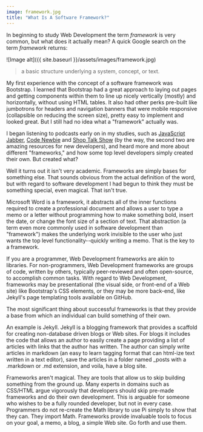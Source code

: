 ```yaml
---
image: framework.jpg
title: "What Is A Software Framework?"
---
```


In beginning to study Web Development the term *framework* is very common, but what does it actually mean? A quick Google search on the term *framework* returns:

![Image alt]({{ site.baseurl }}/assets/images/framework.jpg)

> a basic structure underlying a system, concept, or text.

My first experience with the concept of a software framework was Bootstrap. I learned that Bootstrap had a great approach to laying out pages and getting components within them to line up nicely vertically (mostly) and horizontally, without using HTML tables. It also had other perks pre-built like jumbotrons for headers and navigation banners that were mobile responsive (collapsible on reducing the screen size), pretty easy to implement and looked great. But I still had no idea what a "framework" actually was.

I began listening to podcasts early on in my studies, such as [JavaScript Jabber](https://devchat.tv/js-jabber), [Code Newbie](http://www.codenewbie.org/) and [Shop Talk Show](http://shoptalkshow.com/) (by the way, the second two are amazing resources for new developers), and heard more and more about different "frameworks," and how some top level developers simply created their own. But created what?

Well it turns out it isn't very academic. Frameworks are simply bases for something else. That sounds obvious from the actual definition of the word, but with regard to software development I had begun to think they must be something special, even magical. That isn't true.

Microsoft Word is a framework, it abstracts all of the inner functions required to create a professional document and allows a user to type a memo or a letter without programming how to make something bold, insert the date, or change the font size of a section of text. That abstraction (a term even more commonly used in software development than "framework") makes the underlying work invisible to the user who just wants the top level functionality--quickly writing a memo. That is the key to a framework.

If you are a programmer, Web Development frameworks are akin to libraries. For non-programmers, Web Development frameworks are groups of code, written by others, typically peer-reviewed and often open-source, to accomplish common tasks. With regard to Web Development, frameworks may be presentational (the visual side, or front-end of a Web site) like Bootstrap's CSS elements, or they may be more back-end, like Jekyll's page templating tools available on GitHub.

The most significant thing about successful frameworks is that they provide a base from which an individual can build something of their own.

An example is Jekyll. Jekyll is a blogging framework that provides a scaffold for creating non-database driven blogs or Web sites. For blogs it includes the code that allows an author to easily create a page providing a list of articles with links that the author has written. The author can simply write articles in markdown (an easy to learn tagging format that can html-ize text written in a text editor), save the articles in a folder named _posts with a .markdown or .md extension, and voila, have a blog site.

Frameworks aren't magical. They are tools that allow us to skip building something from the ground up. Many experts in domains such as CSS/HTML argue vigorously that developers should skip pre-made frameworks and do their own development. This is arguable for someone who wishes to be a fully rounded developer, but not in every case. Programmers do not re-create the Math library to use Pi simply to show that they can. They import Math. Frameworks provide invaluable tools to focus on your goal, a memo, a blog, a simple Web site. Go forth and use them.